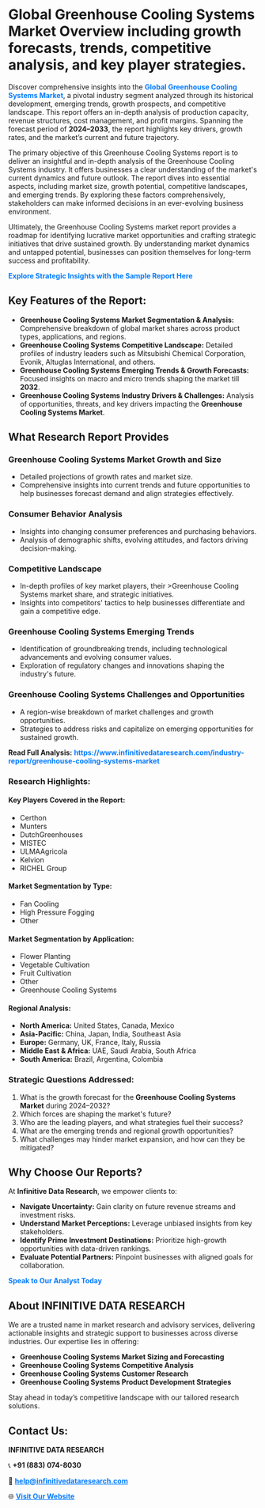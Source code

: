 <h1>Global Greenhouse Cooling Systems Market Overview including growth forecasts, trends, competitive analysis, and key player strategies.</h1>
<p>
Discover comprehensive insights into the 
<a href="https://www.infinitivedataresearch.com/industry-report/greenhouse-cooling-systems-market" rel="dofollow" style="color: #007BFF; text-decoration: none;"><strong>Global Greenhouse Cooling Systems Market</strong></a>, a pivotal industry segment analyzed through its historical development, emerging trends, growth prospects, and competitive landscape. This report offers an in-depth analysis of production capacity, revenue structures, cost management, and profit margins. Spanning the forecast period of <strong>2024–2033</strong>, the report highlights key drivers, growth rates, and the market’s current and future trajectory.
</p>
<p>
The primary objective of this Greenhouse Cooling Systems report is to deliver an insightful and in-depth analysis of the Greenhouse Cooling Systems industry. It offers businesses a clear understanding of the market's current dynamics and future outlook. The report dives into essential aspects, including market size, growth potential, competitive landscapes, and emerging trends. By exploring these factors comprehensively, stakeholders can make informed decisions in an ever-evolving business environment.
</p>
<p>
Ultimately, the Greenhouse Cooling Systems market report provides a roadmap for identifying lucrative market opportunities and crafting strategic initiatives that drive sustained growth. By understanding market dynamics and untapped potential, businesses can position themselves for long-term success and profitability.
</p>
<p>
<a href="https://www.infinitivedataresearch.com/request-sample/reportId=110460" style="color: #007BFF; text-decoration: none;"><strong>Explore Strategic Insights with the Sample Report Here</strong></a>
</p>

<h2>Key Features of the Report:</h2>
<ul>
<li><strong>Greenhouse Cooling Systems Market Segmentation & Analysis:</strong> Comprehensive breakdown of global market shares across product types, applications, and regions.</li>
<li><strong>Greenhouse Cooling Systems Competitive Landscape:</strong> Detailed profiles of industry leaders such as Mitsubishi Chemical Corporation, Evonik, Altuglas International, and others.</li>
<li><strong>Greenhouse Cooling Systems Emerging Trends & Growth Forecasts:</strong> Focused insights on macro and micro trends shaping the market till <strong>2032</strong>.</li>
<li><strong>Greenhouse Cooling Systems Industry Drivers & Challenges:</strong> Analysis of opportunities, threats, and key drivers impacting the <strong>Greenhouse Cooling Systems Market</strong>.</li>
</ul>

<h2>What Research Report Provides</h2>
<h3>Greenhouse Cooling Systems Market Growth and Size</h3>
<ul>
<li>Detailed projections of growth rates and market size.</li>
<li>Comprehensive insights into current trends and future opportunities to help businesses forecast demand and align strategies effectively.</li>
</ul>

<h3>Consumer Behavior Analysis</h3>
<ul>
<li>Insights into changing consumer preferences and purchasing behaviors.</li>
<li>Analysis of demographic shifts, evolving attitudes, and factors driving decision-making.</li>
</ul>

<h3>Competitive Landscape</h3>
<ul>
<li>In-depth profiles of key market players, their >Greenhouse Cooling Systems market share, and strategic initiatives.</li>
<li>Insights into competitors' tactics to help businesses differentiate and gain a competitive edge.</li>
</ul>

<h3>Greenhouse Cooling Systems Emerging Trends</h3>
<ul>
<li>Identification of groundbreaking trends, including technological advancements and evolving consumer values.</li>
<li>Exploration of regulatory changes and innovations shaping the industry's future.</li>
</ul>

<h3>Greenhouse Cooling Systems Challenges and Opportunities</h3>
<ul>
<li>A region-wise breakdown of market challenges and growth opportunities.</li>
<li>Strategies to address risks and capitalize on emerging opportunities for sustained growth.</li>
</ul>
<p><strong>Read Full Analysis:</strong> <a href="https://www.infinitivedataresearch.com/industry-report/greenhouse-cooling-systems-market" rel="dofollow" style="color: #007BFF; text-decoration: none;"><strong>https://www.infinitivedataresearch.com/industry-report/greenhouse-cooling-systems-market</strong></a></p>
<h3>Research Highlights:</h3>
<h4>Key Players Covered in the Report:</h4>
<ul><li>Certhon</li><li>Munters</li><li>DutchGreenhouses</li><li>MISTEC</li><li>ULMAAgricola</li><li>Kelvion</li><li>RICHEL Group</li></ul>
<h4>Market Segmentation by Type:</h4>
<ul><li>Fan Cooling</li><li>High Pressure Fogging</li><li>Other</li></ul>
<h4>Market Segmentation by Application:</h4>
<ul><li>Flower Planting</li><li>Vegetable Cultivation</li><li>Fruit Cultivation</li><li>Other</li><li>Greenhouse Cooling Systems</li></ul>

<h4>Regional Analysis:</h4>
<ul>
<li><strong>North America:</strong> United States, Canada, Mexico</li>
<li><strong>Asia-Pacific:</strong> China, Japan, India, Southeast Asia</li>
<li><strong>Europe:</strong> Germany, UK, France, Italy, Russia</li>
<li><strong>Middle East & Africa:</strong> UAE, Saudi Arabia, South Africa</li>
<li><strong>South America:</strong> Brazil, Argentina, Colombia</li>
</ul>

<h3>Strategic Questions Addressed:</h3>
<ol>
<li>What is the growth forecast for the <strong>Greenhouse Cooling Systems Market</strong> during 2024–2032?</li>
<li>Which forces are shaping the market's future?</li>
<li>Who are the leading players, and what strategies fuel their success?</li>
<li>What are the emerging trends and regional growth opportunities?</li>
<li>What challenges may hinder market expansion, and how can they be mitigated?</li>
</ol>

<h2>Why Choose Our Reports?</h2>
<p>At <strong>Infinitive Data Research</strong>, we empower clients to:</p>
<ul>
<li><strong>Navigate Uncertainty:</strong> Gain clarity on future revenue streams and investment risks.</li>
<li><strong>Understand Market Perceptions:</strong> Leverage unbiased insights from key stakeholders.</li>
<li><strong>Identify Prime Investment Destinations:</strong> Prioritize high-growth opportunities with data-driven rankings.</li>
<li><strong>Evaluate Potential Partners:</strong> Pinpoint businesses with aligned goals for collaboration.</li>
</ul>
<p><a href="https://www.infinitivedataresearch.com/industry-report/greenhouse-cooling-systems-market" rel="dofollow" style="color: #007BFF; text-decoration: none;"><strong>Speak to Our Analyst Today</strong></a></p>

<h2>About INFINITIVE DATA RESEARCH</h2>
<p>We are a trusted name in market research and advisory services, delivering actionable insights and strategic support to businesses across diverse industries. Our expertise lies in offering:</p>
<ul>
<li><strong>Greenhouse Cooling Systems Market Sizing and Forecasting</strong></li>
<li><strong>Greenhouse Cooling Systems Competitive Analysis</strong></li>
<li><strong>Greenhouse Cooling Systems Customer Research</strong></li>
<li><strong>Greenhouse Cooling Systems Product Development Strategies</strong></li>
</ul>
<p>Stay ahead in today’s competitive landscape with our tailored research solutions.</p>

<h2>Contact Us:</h2>
<p><strong>INFINITIVE DATA RESEARCH</strong></p>
<p>📞 <strong>+91 (883) 074-8030</strong></p>
<p>📧 <strong><a href="mailto:help@infinitivedataresearch.com" style="color: #007BFF;">help@infinitivedataresearch.com</a></strong></p>
<p>🌐 <strong><a href="https://www.infinitivedataresearch.com" rel="dofollow" style="color: #007BFF;">Visit Our Website</a></strong></p>